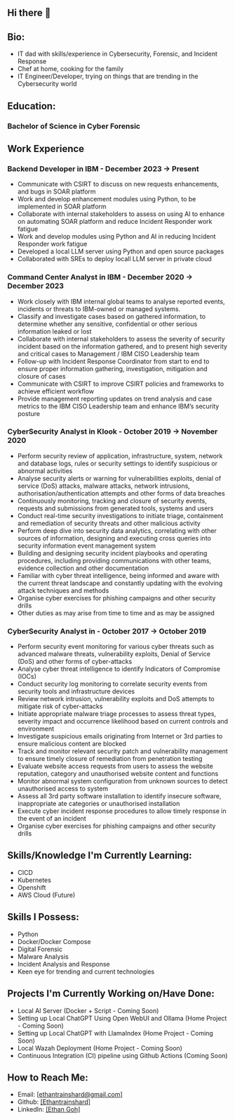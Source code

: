 ## Hi there 👋

## Bio:
* IT dad with skills/experience in Cybersecurity, Forensic, and Incident Response
* Chef at home, cooking for the family
* IT Engineer/Developer, trying on things that are trending in the Cybersecurity world

## Education:
### Bachelor  of Science in Cyber Forensic

## Work Experience
### Backend Developer in **IBM** - December 2023 -> Present
- Communicate with CSIRT to discuss on new requests enhancements, and bugs in SOAR platform
- Work and develop enhancement modules using Python, to be implemented in SOAR platform
- Collaborate with internal stakeholders to assess on using AI to enhance on automating SOAR platform and reduce Incident Responder work fatigue
- Work and develop modules using Python and AI in reducing Incident Responder work fatigue
- Developed a local LLM server using Python and open source packages
- Collaborated with SREs to deploy locall LLM server in private cloud


### Command Center Analyst in **IBM** - December 2020 -> December 2023
- Work closely with IBM internal global teams to analyse reported events, incidents or threats to IBM-owned or managed systems.
- Classify and investigate cases based on gathered information, to determine whether any sensitive, confidential or other serious information leaked or lost
- Collaborate with internal stakeholders to assess the severity of security incident based on the information gathered, and to present high severity and critical cases to Management / IBM CISO Leadership team
- Follow-up with Incident Response Coordinator from start to end to ensure proper information gathering, investigation, mitigation and closure of cases
- Communicate with CSIRT to improve CSIRT policies and frameworks to achieve efficient workflow
- Provide management reporting updates on trend analysis and case metrics to the IBM CISO Leadership team and enhance IBM’s security posture

### CyberSecurity Analyst in **Klook** - October 2019 -> November 2020
- Perform security review of application, infrastructure, system, network and database logs, rules or security settings to identify suspicious or abnormal activities
- Analyse security alerts or warning for vulnerabilities exploits, denial of service (DoS) attacks, malware attacks, network intrusions, authorisation/authentication attempts and other forms of data breaches
- Continuously monitoring, tracking and closure of security events, requests and submissions from generated tools, systems and users
- Conduct real-time security investigations to initiate triage, containment and remediation of security threats and other malicious activity
- Perform deep dive into security data analytics, correlating with other sources of information, designing and executing cross queries into security information event management system
- Building and designing security incident playbooks and operating procedures, including providing communications with other teams, evidence collection and other documentation
- Familiar with cyber threat intelligence, being informed and aware with the current threat landscape and constantly updating with the evolving attack techniques and methods
- Organise cyber exercises for phishing campaigns and other security drills
- Other duties as may arise from time to time and as may be assigned

### CyberSecurity Analyst in  - October 2017 -> October 2019
- Perform security event monitoring for various cyber threats such as advanced malware threats, vulnerability exploits, Denial of Service (DoS) and other forms of cyber-attacks
- Analyse cyber threat intelligence to identify Indicators of Compromise (IOCs)
- Conduct security log monitoring to correlate security events from security tools and infrastructure devices
- Review network intrusion, vulnerability exploits and DoS attempts to mitigate risk of cyber-attacks
- Initiate appropriate malware triage processes to assess threat types, severity impact and occurrence likelihood based on current controls and environment
- Investigate suspicious emails originating from Internet or 3rd parties to ensure malicious content are blocked
- Track and monitor relevant security patch and vulnerability management to ensure timely closure of remediation from penetration testing
- Evaluate website access requests from users to assess the website reputation, category and unauthorised website content and functions
- Monitor abnormal system configuration from unknown sources to detect unauthorised access to system
- Assess all 3rd party software installation to identify insecure software, inappropriate ate categories or unauthorised installation
- Execute cyber incident response procedures to allow timely response in the event of an incident
- Organise cyber exercises for phishing campaigns and other security drills

## Skills/Knowledge I'm Currently Learning:
* CICD
* Kubernetes
* Openshift
* AWS Cloud (Future)

## Skills I Possess:
* Python
* Docker/Docker Compose
* Digital Forensic
* Malware Analysis
* Incident Analysis and Response
* Keen eye for trending and current technologies

## Projects I'm Currently Working on/Have Done:
* Local AI Server (Docker + Script - Coming Soon)
* Setting up Local ChatGPT Using Open WebUI and Ollama (Home Project - Coming Soon)
* Setting up Local ChatGPT with LlamaIndex (Home Project - Coming Soon)
* Local Wazah Deployment (Home Project - Coming Soon)
* Continuous Integration (CI) pipeline using Github Actions (Coming Soon)

## How to Reach Me:
* Email: [[ethantrainshard@gmail.com]](mailto:ethantrainshard@gmail.com)
* Github: [[Ethantrainshard]](https://github.com/ethantrainshard)
* LinkedIn: [[Ethan Goh]](https://www.linkedin.com/in/ethan-goh-9b6615a7/)






<!--
**ethantrainshard/ethantrainshard** is a ✨ _special_ ✨ repository because its `README.md` (this file) appears on your GitHub profile.

Here are some ideas to get you started:

- 🔭 I’m currently working on ...
- 🌱 I’m currently learning ...
- 👯 I’m looking to collaborate on ...
- 🤔 I’m looking for help with ...
- 💬 Ask me about ...
- 📫 How to reach me: ...
- 😄 Pronouns: ...
- ⚡ Fun fact: ...
-->
